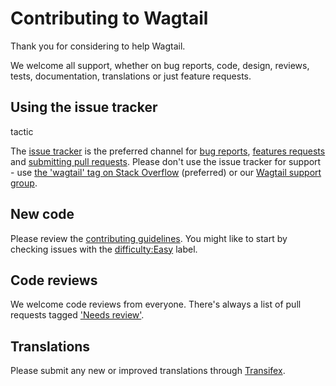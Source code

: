 # Contributing to Wagtail

Thank you for considering to help Wagtail.

We welcome all support, whether on bug reports, code, design, reviews, tests, 
documentation, translations or just feature requests.

## Using the issue tracker
tactic

The [issue tracker](https://github.com/wagtail/wagtail/issues) is
the preferred channel for [bug reports](#bugs), [features requests](#features)
and [submitting pull requests](#pull-requests). Please don't use the issue tracker
for support - use [the 'wagtail' tag on Stack Overflow](http://stackoverflow.com/questions/tagged/wagtail) (preferred) or our [Wagtail support group](https://groups.google.com/forum/#!forum/wagtail).

## New code

Please review the 
[contributing guidelines](http://docs.wagtail.io/en/latest/contributing/index.html). 
You might like to start by checking issues with the 
[difficulty:Easy](https://github.com/wagtail/wagtail/labels/difficulty%3AEasy) label.

## Code reviews

We welcome code reviews from everyone. There's always a list of pull requests tagged ['Needs review'](https://github.com/wagtail/wagtail/pulls?q=is%3Apr+is%3Aopen+label%3A%22Needs+review%22).

## Translations

Please submit any new or improved translations through [Transifex](https://www.transifex.com/projects/p/wagtail/).
